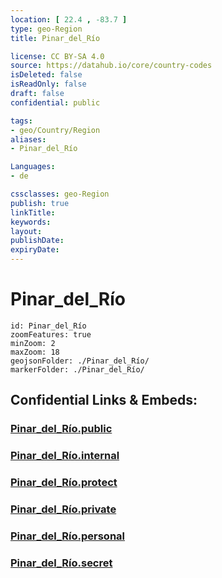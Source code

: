 ```yaml
---
location: [ 22.4 , -83.7 ] 
type: geo-Region
title: Pinar_del_Río

license: CC BY-SA 4.0
source: https://datahub.io/core/country-codes
isDeleted: false
isReadOnly: false
draft: false
confidential: public

tags:
- geo/Country/Region
aliases:
- Pinar_del_Río

Languages:
- de

cssclasses: geo-Region
publish: true
linkTitle: 
keywords: 
layout: 
publishDate: 
expiryDate: 
---
```


# Pinar_del_Río

```leaflet
id: Pinar_del_Río
zoomFeatures: true 
minZoom: 2 
maxZoom: 18
geojsonFolder: ./Pinar_del_Río/
markerFolder: ./Pinar_del_Río/
```


## Confidential Links & Embeds: 

### [Pinar_del_Río.public](/_public/\Earth\Continent\America~Caribbean\Cuba\provinces~CubaPinar_del_Río.public.md) 

### [Pinar_del_Río.internal](/_internal/\Earth\Continent\America~Caribbean\Cuba\provinces~CubaPinar_del_Río.internal.md) 

### [Pinar_del_Río.protect](/_protect/\Earth\Continent\America~Caribbean\Cuba\provinces~CubaPinar_del_Río.protect.md) 

### [Pinar_del_Río.private](/_private/\Earth\Continent\America~Caribbean\Cuba\provinces~CubaPinar_del_Río.private.md) 

### [Pinar_del_Río.personal](/_personal/\Earth\Continent\America~Caribbean\Cuba\provinces~CubaPinar_del_Río.personal.md) 

### [Pinar_del_Río.secret](/_secret/\Earth\Continent\America~Caribbean\Cuba\provinces~CubaPinar_del_Río.secret.md)


